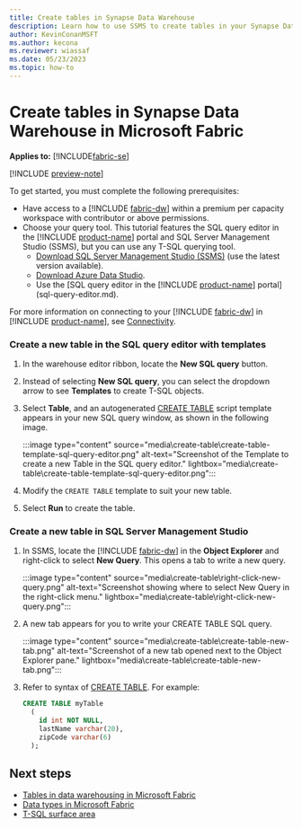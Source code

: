 ```yaml
---
title: Create tables in Synapse Data Warehouse
description: Learn how to use SSMS to create tables in your Synapse Data Warehouse in Microsoft Fabric.
author: KevinConanMSFT
ms.author: kecona
ms.reviewer: wiassaf
ms.date: 05/23/2023
ms.topic: how-to
---
```


# Create tables in Synapse Data Warehouse in Microsoft Fabric

**Applies to:** [!INCLUDE[fabric-se](includes/applies-to-version/fabric-dw.md)]

[!INCLUDE [preview-note](../includes/preview-note.md)]

To get started, you must complete the following prerequisites:

- Have access to a [!INCLUDE [fabric-dw](includes/fabric-dw.md)] within a premium per capacity workspace with contributor or above permissions.
- Choose your query tool. This tutorial features the SQL query editor in the [!INCLUDE [product-name](../includes/product-name.md)] portal and SQL Server Management Studio (SSMS), but you can use any T-SQL querying tool.
    - [Download SQL Server Management Studio (SSMS)](/sql/ssms/download-sql-server-management-studio-ssms) (use the latest version available).
    - [Download Azure Data Studio](https://aka.ms/azuredatastudio).
    - Use the [SQL query editor in the [!INCLUDE [product-name](../includes/product-name.md)] portal](sql-query-editor.md).

For more information on connecting to your [!INCLUDE [fabric-dw](includes/fabric-dw.md)] in [!INCLUDE [product-name](../includes/product-name.md)], see [Connectivity](connectivity.md). 

### Create a new table in the SQL query editor with templates

1. In the warehouse editor ribbon, locate the **New SQL query** button. 
1. Instead of selecting **New SQL query**, you can select the dropdown arrow to see **Templates** to create T-SQL objects. 
1. Select **Table**, and an autogenerated [CREATE TABLE](/sql/t-sql/statements/create-table-azure-sql-data-warehouse?view=fabric&preserve-view=true) script template appears in your new SQL query window, as shown in the following image.

    :::image type="content" source="media\create-table\create-table-template-sql-query-editor.png" alt-text="Screenshot of the Template to create a new Table in the SQL query editor." lightbox="media\create-table\create-table-template-sql-query-editor.png":::

1. Modify the `CREATE TABLE` template to suit your new table.
1. Select **Run** to create the table.

### Create a new table in SQL Server Management Studio

1. In SSMS, locate the [!INCLUDE [fabric-dw](includes/fabric-dw.md)] in the **Object Explorer** and right-click to select **New Query**. This opens a tab to write a new query.

   :::image type="content" source="media\create-table\right-click-new-query.png" alt-text="Screenshot showing where to select New Query in the right-click menu." lightbox="media\create-table\right-click-new-query.png":::

1. A new tab appears for you to write your CREATE TABLE SQL query.

   :::image type="content" source="media\create-table\create-table-new-tab.png" alt-text="Screenshot of a new tab opened next to the Object Explorer pane." lightbox="media\create-table\create-table-new-tab.png":::

1. Refer to syntax of [CREATE TABLE](/sql/t-sql/statements/create-table-azure-sql-data-warehouse?view=fabric&preserve-view=true). For example:

    ```sql
    CREATE TABLE myTable
      (  
        id int NOT NULL,  
        lastName varchar(20),  
        zipCode varchar(6)  
      );  
    ```

## Next steps

- [Tables in data warehousing in Microsoft Fabric](tables.md)
- [Data types in Microsoft Fabric](data-types.md)
- [T-SQL surface area](tsql-surface-area.md)